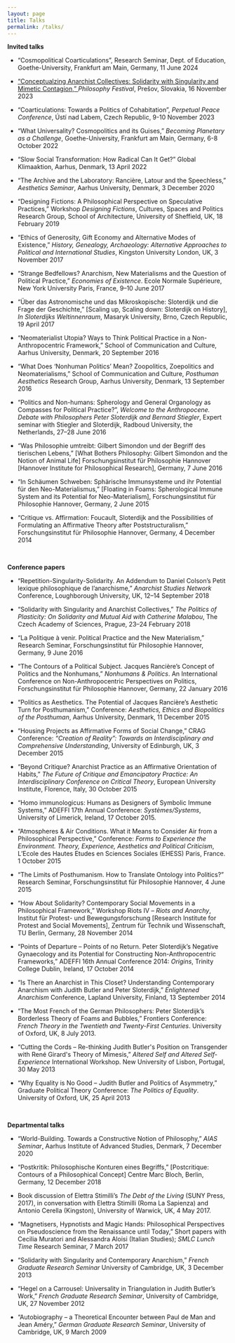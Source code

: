 ```yaml
---
layout: page
title: Talks
permalink: /talks/
---
```




**Invited talks**<br>	
  
* “Cosmopolitical Coarticulations”, Research Seminar, Dept. of Education, Goethe-University, Frankfurt am Main, Germany, 11 June 2024 <br>

* <a href="https://www.youtube.com/watch?v=lnHi66ESTkQ&t=60s" target="_blank"> “Conceptualzing Anarchist Collectives: Solidarity with Singularity and Mimetic Contagion,” </a> *Philosophy Festival*, Prešov, Slovakia, 16 November 2023<br>

* “Coarticulations: Towards a Politics of Cohabitation”, *Perpetual Peace Conference*, Ústí nad Labem, Czech Republic, 9-10 November 2023 <br>

* “What Universality? Cosmopolitics and its Guises,” *Becoming Planetary as a Challenge*, Goethe-University, Frankfurt am Main, Germany, 6-8 October 2022<br>

* “Slow Social Transformation: How Radical Can It Get?” Global Klimaaktion, Aarhus, Denmark, 13 April 2022<br>

* “The Archive and the Laboratory: Rancière, Latour and the Speechless,” *Aesthetics Seminar*, Aarhus University, Denmark, 3 December 2020<br>

* “Designing Fictions: A Philosophical Perspective on Speculative Practices,” Workshop *Designing Fictions*, Cultures, Spaces and Politics Research Group, School of Architecture, University of Sheffield, UK, 18 February 2019<br>

* “Ethics of Generosity, Gift Economy and Alternative Modes of Existence,” *History, Genealogy, Archaeology: Alternative Approaches to Political and International Studies*, Kingston University London, UK, 3 November 2017<br>

* “Strange Bedfellows? Anarchism, New Materialisms and the Question of Political Practice,” *Economies of Existence*. Ecole Normale Supérieure, New York University Paris, France, 9–10 June 2017<br>

* “Über das Astronomische und das Mikroskopische: Sloterdijk und die Frage der Geschichte,” [Scaling up, Scaling down: Sloterdijk on History], *In Sloterdijks Weltinnenraum*, Masaryk University, Brno, Czech Republic, 19 April 2017<br>

* “Neomaterialist Utopia? Ways to Think Political Practice in a Non-Anthropocentric Framework,” School of Communication and Culture, Aarhus University, Denmark, 20 September 2016<br>

* “What Does ‘Nonhuman Politics’ Mean? Zoopolitics, Zoepolitics and Neomaterialisms,” School of Communication and Culture, *Posthuman Aesthetics* Research Group, Aarhus University, Denmark, 13 September 2016<br>

* “Politics and Non-humans: Spherology and General Organology as Compasses for Political Practice?”, *Welcome to the Anthropocene. Debate with Philosophers Peter Sloterdijk and Bernard Stiegler*, Expert seminar with Stiegler and Sloterdijk, Radboud University, the Netherlands, 27–28 June 2016<br>

* “Was Philosophie umtreibt: Gilbert Simondon und der Begriff des tierischen Lebens,” [What Bothers Philosophy: Gilbert Simondon and the Notion of Animal Life] Forschungsinstitut für Philosophie Hannover [Hannover Institute for Philosophical Research], Germany, 7 June 2016<br> 

* “In Schäumen Schweben: Sphärische Immunsysteme und ihr Potential für den Neo-Materialismus,” [Floating in Foams: Spherological Immune System and its Potential for Neo-Materialism], Forschungsinstitut für Philosophie Hannover, Germany, 2 June 2015<br> 

* “Critique vs. Affirmation: Foucault, Sloterdijk and the Possibilities of Formulating an Affirmative Theory after Poststructuralism,” Forschungsinstitut für Philosophie Hannover, Germany, 4 December 2014<br>
<br>



**Conference papers**<br>
  
* “Repetition-Singularity-Solidarity. An Addendum to Daniel Colson’s Petit lexique philosophique de l’anarchisme,” *Anarchist Studies Network* Conference, Loughborough University, UK, 12–14 September 2018<br>
  
* “Solidarity with Singularity and Anarchist Collectives,” *The Politics of Plasticity: On Solidarity and Mutual Aid with Catherine Malabou*, The Czech Academy of Sciences, Prague, 23–24 February 2018<br>
  
* “La Politique à venir. Political Practice and the New Materialism,” Research Seminar, Forschungsinstitut für Philosophie Hannover, Germany, 9 June 2016<br>
  
* “The Contours of a Political Subject. Jacques Rancière’s Concept of Politics and the Nonhumans,” *Nonhumans & Politics*. An International Conference on Non-Anthropocentric Perspectives on Politics, Forschungsinstitut für Philosophie Hannover, Germany, 22 January 2016<br>
  
* “Politics as Aesthetics. The Potential of Jacques Rancière’s Aesthetic Turn for Posthumanism,” Conference: *Aesthetics, Ethics and Biopolitics of the Posthuman*, Aarhus University, Denmark, 11 December 2015<br>
  
* “Housing Projects as Affirmative Forms of Social Change,” CRAG Conference: *“Creation of Reality”: Towards an Interdisciplinary and Comprehensive Understanding*, University of Edinburgh, UK, 3 December 2015<br>
  
* “Beyond Critique? Anarchist Practice as an Affirmative Orientation of Habits,” *The Future of Critique and Emancipatory Practice: An Interdisciplinary Conference on Critical Theory*, European University Institute, Florence, Italy, 30 October 2015<br>
  
* “Homo immunologicus: Humans as Designers of Symbolic Immune Systems,” ADEFFI 17th Annual Conference: *Systèmes/Systems*, University of Limerick, Ireland, 17 October 2015.<br>
  
* “Atmospheres & Air Conditions. What it Means to Consider Air from a Philosophical Perspective,” Conference: *Forms to Experience the Environment. Theory, Experience, Aesthetics and Political Criticism*, L’Ecole des Hautes Etudes en Sciences Sociales (EHESS) Paris, France. 1 October 2015<br>
  
* “The Limits of Posthumanism. How to Translate Ontology into Politics?” Research Seminar, Forschungsinstitut für Philosophie Hannover, 4 June 2015<br>
  
* “How About Solidarity? Contemporary Social Movements in a Philosophical Framework,” Workshop Riots IV – *Riots and Anarchy*, Institut für Protest- und Bewegungsforschung [Research Institute for Protest and Social Movements], Zentrum für Technik und Wissenschaft, TU Berlin, Germany, 28 November 2014<br>
  
* “Points of Departure – Points of no Return. Peter Sloterdijk’s Negative Gynaecology and its Potential for Constructing Non-Anthropocentric Frameworks,” ADEFFI 16th Annual Conference 2014: *Origins*, Trinity College Dublin, Ireland, 17 October 2014<br>
  
* “Is There an Anarchist in This Closet? Understanding Contemporary Anarchism with Judith Butler and Peter Sloterdijk,” *Enlightened Anarchism* Conference, Lapland University, Finland, 13 September 2014<br>
  
* “The Most French of the German Philosophers: Peter Sloterdijk’s Borderless Theory of Foams and Bubbles,” Frontiers Conference: *French Theory in the Twentieth and Twenty-First Centuries*. University of Oxford, UK, 8 July 2013.<br>
  
* “Cutting the Cords – Re-thinking Judith Butler's Position on Transgender with René Girard's Theory of Mimesis,” *Altered Self and Altered Self-Experience* International Workshop. New University of Lisbon, Portugal, 30 May 2013<br>
  
* “Why Equality is No Good – Judith Butler and Politics of Asymmetry,” Graduate Political Theory Conference: *The Politics of Equality*. University of Oxford, UK, 25 April 2013<br>
<br>


**Departmental talks**	

* “World-Building. Towards a Constructive Notion of Philosophy,” *AIAS Seminar*, Aarhus Institute of Advanced Studies, Denmark, 7 December 2020<br>
 
* “Postkritik: Philosophische Konturen eines Begriffs,” [Postcritique: Contours of a Philosophical Concept] Centre Marc Bloch, Berlin, Germany, 12 December 2018<br>

* Book discussion of Elettra Stimilli’s *The Debt of the Living* (SUNY Press, 2017), in conversation with Elettra Stimilli (Roma La Sapienza) and Antonio Cerella (Kingston), University of Warwick, UK, 4 May 2017.<br>

* “Magnetisers, Hypnotists and Magic Hands: Philosophical Perspectives on Pseudoscience from the Renaissance until Today,” Short papers with Cecilia Muratori and Alessandra Aloisi (Italian Studies); *SMLC Lunch Time* Research Seminar, 7 March 2017<br>

* “Solidarity with Singularity and Contemporary Anarchism,” *French Graduate Research Seminar* University of Cambridge, UK, 3 December 2013<br>

* “Hegel on a Carrousel: Universality in Triangulation in Judith Butler’s Work,” *French Graduate Research Seminar*, University of Cambridge, UK, 27 November 2012<br>

* “Autobiography – a Theoretical Encounter between Paul de Man and Jean Améry,” *German Graduate Research Seminar*, University of Cambridge, UK, 9 March 2009<br>

